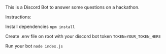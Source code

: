 This is a Discord Bot to answer some questions on a hackathon.

Instructions:

Install dependencies
 ```npm install```

 Create .env file on root with your discord bot token
  ```TOKEN=YOUR_TOKEN_HERE```

  Run your bot
   ```node index.js```
